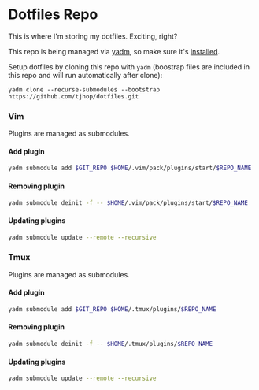 # Dotfiles Repo

This is where I'm storing my dotfiles. Exciting, right?

This repo is being managed via [yadm](https://github.com/TheLocehiliosan/yadm), so make sure it's [installed](https://yadm.io/docs/install).

Setup dotfiles by cloning this repo with `yadm` (boostrap files are included in this repo and will run automatically after clone):
```
yadm clone --recurse-submodules --bootstrap https://github.com/tjhop/dotfiles.git
```

### Vim

Plugins are managed as submodules.

#### Add plugin

```bash
yadm submodule add $GIT_REPO $HOME/.vim/pack/plugins/start/$REPO_NAME
```

#### Removing plugin

```bash
yadm submodule deinit -f -- $HOME/.vim/pack/plugins/start/$REPO_NAME
```

#### Updating plugins

```bash
yadm submodule update --remote --recursive
```

### Tmux

Plugins are managed as submodules.

#### Add plugin

```bash
yadm submodule add $GIT_REPO $HOME/.tmux/plugins/$REPO_NAME
```

#### Removing plugin

```bash
yadm submodule deinit -f -- $HOME/.tmux/plugins/$REPO_NAME
```

#### Updating plugins

```bash
yadm submodule update --remote --recursive
```
